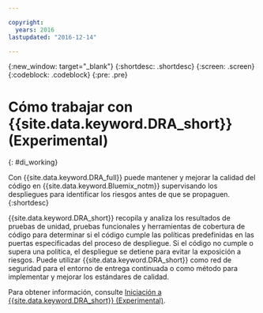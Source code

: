 ```yaml
---

copyright:
  years: 2016
lastupdated: "2016-12-14"

---
```


{:new_window: target="_blank"}
{:shortdesc: .shortdesc}
{:screen: .screen}
{:codeblock: .codeblock}
{:pre: .pre}

# Cómo trabajar con {{site.data.keyword.DRA_short}} (Experimental)
{: #di_working}

Con {{site.data.keyword.DRA_full}} puede mantener y mejorar la calidad del código en {{site.data.keyword.Bluemix_notm}} supervisando los despliegues para identificar los riesgos antes de que se propaguen.{:shortdesc}

{{site.data.keyword.DRA_short}} recopila y analiza los resultados de pruebas de unidad, pruebas funcionales y herramientas de cobertura de código para determinar si el código cumple las políticas predefinidas en las puertas especificadas del proceso de despliegue. Si el código no cumple o supera una política, el despliegue se detiene para evitar la exposición a riesgos. Puede utilizar {{site.data.keyword.DRA_short}} como red de seguridad para el entorno de entrega continuada o como método para implementar y mejorar los estándares de calidad. 

Para obtener información, consulte [Iniciación a {{site.data.keyword.DRA_short}} (Experimental)](/docs/services/DevOpsInsights/index.html).
